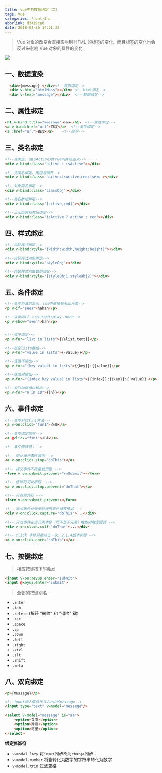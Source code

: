 ```yaml
---
title: vue中的数据绑定（二）
tags: Vue
categories: Front-End
abbrlink: d3019ce8
date: 2018-08-26 14:01:32
---
```


> Vue 对象的改变会直接影响到 HTML 的标签的变化，而且标签的变化也会反过来影响 Vue 对象的属性的变化

![](https://malun666.github.io/aicoder_vip_doc/pages/vue/imgs/02vue%E5%8F%8C%E5%90%91%E7%BB%91%E5%AE%9A.jpg)

## 一、数据渲染


```html
  <div>{message} </div><!--数据绑定-->
  <div v-html="htmlMess"></div> <!--html绑定-->   
  <div v-text="message"></div>  <!--数据绑定-->  
```

## 二、属性绑定


```html
<h1 v-bind:title="message">aaa</h1>  <!--属性绑定-->
<a v-bind:href="url">百度</a>  <!--属性绑定-->
<a :href="url">百度</a>    <!--简写-->
```

## 三、类名绑定

```html
<!--类绑定，当isActive为true时类名生效-->
<div v-bind:class="active : isActive"></div>    

<!--多类名绑定，用逗号隔开-->
<div v-bind:class="active:isActive,red:isRed"></div>

<!--对象类名绑定-->
<div v-bind:class="classObj"></div>    

<!--类名数组绑定-->
<div v-bind:class="[active,red]"></div>   

<!--三元运算符类名绑定-->
<div v-bind:class="isActive ? active : red"></div>    
```

## 四、样式绑定

```html
<!--内联样式绑定-->
<div v-bind:style="{width:width,height:height}"></div> 

<!--内联样式对象绑定-->
<div v-bind:sytle="styleObj"></div> 

<!--内联样式对象数组绑定-->
<div v-bind:style="[styleObj1,styleObj2]"></div>    
```

## 五、条件绑定

```html
<!--条件为真时显示，css中直接有无此元素-->
<p v-if="seen">hahah</p>    

<!--效果同if，css中为display：none-->
<p v-show="seen">hah</p>     


<!--循环绑定-->
<p v-for="list in lists">{{alist.text}}</p>  

<!--绑定lists数组-->
<p v-for="value in lists">{{value}}</p>     

<!--值循环输出-->
<p v-for="(key value) in lists">{{key}}:{{value}}</p>     

<!--键值对输出-->
<p v-for="(index key value) in lists">{{index}}:{{key}}:{{value}} </p>   

<!--索引加键值对输出-->
<p v-for="n in 10">{{n}}</p>   
```

## 六、事件绑定


```html
<!--事件对应fun1方法-->
<a v-on:click="fun1">点击</a>    

<!--事件绑定简写-->
<a @click="fun1">点击</a>     

<!--事件修饰符：-->

<!-- 阻止单击事件冒泡 -->
<a v-on:click.stop="doThis"></a>

<!-- 提交事件不再重载页面 -->
<form v-on:submit.prevent="onSubmit"></form>

<!-- 修饰符可以串联  -->
<a v-on:click.stop.prevent="doThat"></a>

<!-- 只有修饰符 -->
<form v-on:submit.prevent></form>

<!-- 添加事件侦听器时使用事件捕获模式 -->
<div v-on:click.capture="doThis">...</div>

<!-- 只当事件在该元素本身（而不是子元素）触发时触发回调 -->
<div v-on:click.self="doThat">...</div>

<!-- click 事件只能点击一次，2.1.4版本新增 -->
<a v-on:click.once="doThis"></a>
```

## 七、按键绑定

> 相应按键按下时触发


```html
<input v-on:keyup.enter="submit">
<input @keyup.enter="submit">   
```

> 全部的按键别名：
 
- `.enter`  
- `.tab  `
- `.delete` (捕获 "删除" 和 "退格" 键) 
- `.esc  `
- `.space ` 
- `.up  `
- `.down ` 
- `.left ` 
- `.right`  
- `.ctrl  `
- `.alt  `
- `.shift ` 
- `.meta`

## 八、双向绑定

```html
<p>{message}</p>   

<!--input输入值将传入Vue中的message-->
<input type="text" v-model="message"/> 

<select v-model="message" id="aa">     
    <option>百度</option>
    <option>腾讯</option>
    <option>阿里</option>
</select>
```

**绑定修饰符**

- `v-model.lazy` 将`input`同步改为`change`同步    -
- `v-model.mumber` 将能转化为数字的字符串转化为数字
- `v-model.trim` 过滤空格

